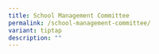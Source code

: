 ```yaml
---
title: School Management Committee
permalink: /school-management-committee/
variant: tiptap
description: ""
---
```

